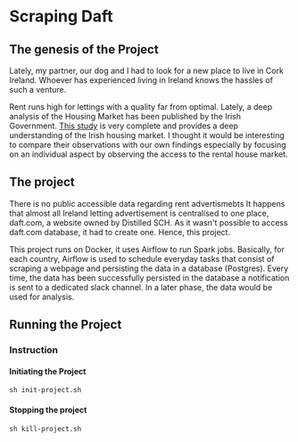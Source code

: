 # Scraping Daft

## The genesis of the Project

Lately, my partner, our dog and I had to look for a new place to live in Cork Ireland. Whoever has experienced living in Ireland knows the hassles of such a venture.

Rent runs high for lettings with a quality far from optimal. Lately, a deep analysis of the Housing Market has been published by the Irish Government. [This study](file:///Users/clementliscoet/Downloads/205477_d744837d-8f03-4ff0-82dd-4763df823c95.pdf) is very complete and provides a deep understanding of the Irish housing market. 
I thought it would be interesting to compare their observations with our own findings especially by focusing on an individual aspect by observing the access to the rental house market.

## The project

There is no public accessible data regarding rent advertismebts
It happens that almost all Ireland letting advertisement is centralised to one place, daft.com, a website owned by Distilled SCH. As it wasn't possible to access daft.com database, it had to create one. Hence, this project.

This project runs on Docker, it uses Airflow to run Spark jobs. Basically, for each country, Airflow is used to schedule everyday tasks that consist of scraping a webpage and persisting the data in a database (Postgres). Every time, the data has been successfully persisted in the database a notification is sent to a dedicated slack channel. In a later phase, the data would be used for analysis.

## Running the Project

### Instruction

#### Initiating the Project

```linux
sh init-project.sh
```

#### Stopping the project

```linux
sh kill-project.sh
```
